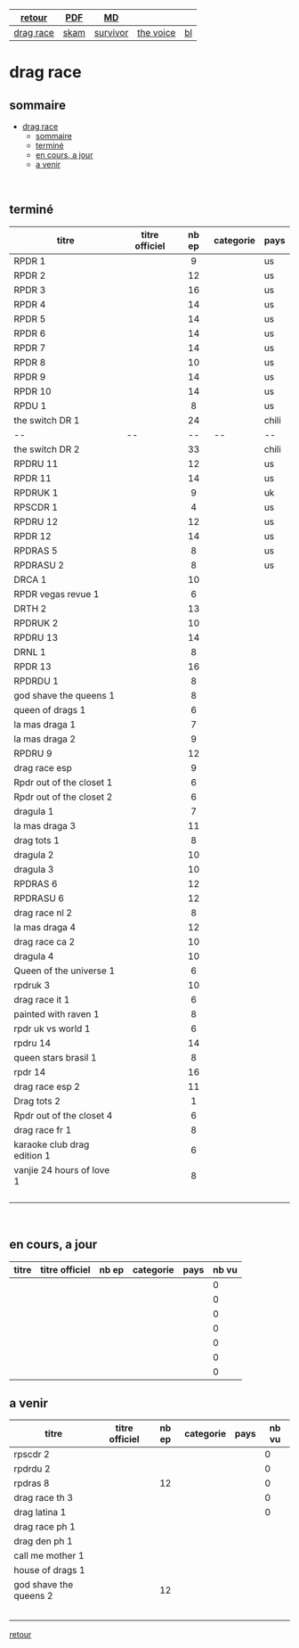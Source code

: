 
|[retour](./../index.html)|[PDF](./dragrace.pdf)|[MD](./dragrace.md)|||
| --- | --- | :---: | --- | --- |
|[drag race](./dragrace.html)|[skam](./skam.html)|[survivor](./survivor.html)|[the voice](./thevoice.html)|[bl](./../bl/bl.html)|

# drag race

## sommaire
- [drag race](#drag-race)
  - [sommaire](#sommaire)
  - [terminé](#terminé)
  - [en cours, a jour](#en-cours-a-jour)
  - [a venir](#a-venir)

<div style="page-break-after: always; visibility: hidden"> 
\pagebreak 
</div>

## terminé
 
|titre|titre officiel|nb ep|categorie|pays|
| --- | --- | :---: | --- | --- |
|RPDR 1||9||us|
|RPDR 2||12||us|
|RPDR 3||16||us|
|RPDR 4||14||us|
|RPDR 5||14||us|
|RPDR 6||14||us|
|RPDR 7||14||us|
|RPDR 8||10||us|
|RPDR 9||14||us|
|RPDR 10||14||us|
|RPDU 1||8||us|
|the switch DR 1||24||chili|
|--|--|--|--|--|
|the switch DR 2||33||chili|
|RPDRU 11||12||us|
|RPDR 11||14||us|
|RPDRUK 1||9||uk|
|RPSCDR 1||4||us|
|RPDRU 12||12||us|
|RPDR 12||14||us|
|RPDRAS 5||8||us|
|RPDRASU 2||8||us|
|DRCA 1||10|||<!--  -->
|RPDR vegas revue 1||6|||
|DRTH 2||13|||<!--  -->
|RPDRUK 2||10|||<!--  -->
|RPDRU 13||14|||<!--  -->
|DRNL 1||8|||<!--  -->
|RPDR 13||16|||<!--  -->
|RPDRDU 1||8|||<!-- 22/5 -->
|god shave the queens 1||8|||<!--  -->
|queen of drags 1||6|||<!--  -->
|la mas draga 1||7|||<!--  -->
|la mas draga 2||9|||<!--  -->
|RPDRU 9||12|||<!--  -->
|drag race esp||9|||<!--  -->
|Rpdr out of the closet 1||6|||<!--  -->
|Rpdr out of the closet 2||6|||<!--  -->
|dragula 1||7|||<!--  -->
|la mas draga 3||11|||<!--  -->
|drag tots 1||8|||<!--  -->
|dragula 2||10|||<!--  -->
|dragula 3||10|||<!--  -->
|RPDRAS 6||12|||<!-- 22/5 -->
|RPDRASU 6||12|||<!-- 22/5 -->
|drag race nl 2||8|||<!--  -->
|la mas draga 4||12|||<!--  -->
|drag race ca 2||10|||<!--  -->
|dragula 4||10|||<!--  -->
|Queen of the universe 1||6|||<!--  -->
|rpdruk 3||10|||<!--  -->
|drag race it 1||6|||<!--  -->
|painted with raven 1||8|||<!--  -->
|rpdr uk vs world 1||6|||<!--  -->
|rpdru 14||14|||<!--  -->
|queen stars brasil 1||8|||<!-- 22/3 - 14/4 -->
|rpdr 14||16|||<!--  -->
|drag race esp 2||11|||<!--  -->
|Drag tots 2||1|||<!--  -->
|Rpdr out of the closet 4||6|||<!--  -->
|drag race fr 1||8|||<!--  -->
|karaoke club drag edition 1||6|||<!-- 11/8 -->
|vanjie 24 hours of love 1||8|||<!-- 26/8 -->
||||||<!--  -->
||||||<!--  -->
||||||<!--  -->
||||||<!--  -->


<div style="page-break-after: always; visibility: hidden"> 
\pagebreak 
</div>

## en cours, a jour
 
|titre|titre officiel|nb ep|categorie|pays|nb vu|
| --- | --- | :---: | --- | --- | --- |
||||||0|<!--  -->
||||||0|<!--  -->
||||||0|<!--  -->
||||||0|<!--  -->
||||||0|<!--  -->
||||||0|<!--  -->
||||||0|<!--  -->


## a venir
 
|titre|titre officiel|nb ep|categorie|pays|nb vu|
| --- | --- | :---: | --- | --- | --- |
|rpscdr 2|||||0|<!--  -->
|rpdrdu 2|||||0|<!--  -->
|rpdras 8||12|||0|<!--  -->
|drag race th 3|||||0|<!--  -->
|drag latina 1|||||0|<!--  -->
|drag race ph 1||||||<!--  -->
|drag den ph 1||||||<!--  -->
|call me mother 1||||||<!--  -->
|house of drags 1||||||<!--  -->
|god shave the queens 2||12||||<!--  -->
|||||||<!--  -->
|||||||<!--  -->
|||||||<!--  -->
|||||||<!--  -->
|||||||<!--  -->

[retour](./../index.html)
